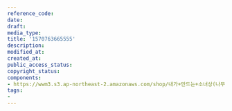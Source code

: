 ```yaml
---
reference_code: 
date: 
draft: 
media_type: 
title: '1570763665555'
description: 
modified_at: 
created_at: 
public_access_status: 
copyright_status: 
components:
- https://wwm3.s3.ap-northeast-2.amazonaws.com/shop/내가+만드는+소녀상(나무)/나무소녀상/소녀상/1570763665555.jpg
tags:
- 
---
```

